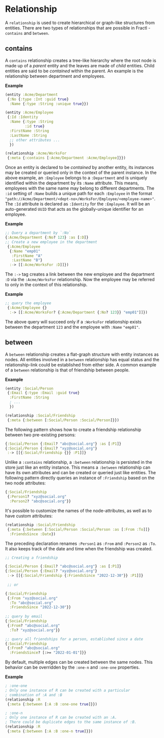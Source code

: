 # Relationship

A `relationship` is used to create hierarchical or graph-like structures from entities. 
There are two types of relationships that are possible in Fractl - `contains` and `between`.

## contains

A `contains` relationship creates a tree-like hierarchy where the root node is made up of a *parent* entity
and the leaves are made of *child* entities. Child entities are said to be *contained* within the parent. An example is the
relationship between department and employees.

**Example**

```clojure
(entity :Acme/Department
 {:No {:type :Int :guid true}
  :Name {:type :String :unique true}})

(entity :Acme/Employee
 {:Id :Identity
  :Name {:type :String 
         :id true}
  :FirstName :String
  :LastName :String
  ;; other attributes ...
  })

(relationship :Acme/WorksFor
 {:meta {:contains [:Acme/Department :Acme/Employee]}})
```

Once an entity is declared to be *contained* by another entity, its instances may be created or queried only
in the context of the parent instance. In the above example, an `:Employee` belongs to a `:Department` and is
uniquely identified within the department by its `:Name` attribute. This means, employees with the same name 
may belong to different departments. The `:id` setting of `:Name` builds a unique path for each
`:Employee` in the format `"path://Acme/Department/<dept-no>/WorksFor/Employee/<employee-name>"`. The `:Id`
attribute is declared as `:Identity` for the `:Employee`. It will be an auto-generated `UUID` that acts as the 
globally-unique identifier for an employee.


**Example**

```clojure
;; Query a department by `:No`
{:Acme/Department {:No? 123} :as [:D]}
;; Create a new employee in the department
 {:Acme/Employee
  {:Name "emp01"
   :FirstName "A"
   :LastName "B"}
  :-> [[:Acme/WorksFor :D]]})
```

The `:->` tag creates a link between the new employee and the department `:D` via the `:Acme/WorksFor` relationship. 
Now the employee may be referred to only in the context of this relationship.

**Example**

```clojure
;; query the employee
 {:Acme/Employee {}
  :-> [[:Acme/WorksFor? {:Acme/Department {:No? 123}} "emp01"]]})
```

The above query will succeed only if a `:WorksFor` relationship exists between the department `123` and the employee with `:Name` `"emp01"`.

## between

A `between` relationship creates a flat-graph structure with entity instances as nodes. All entities involved in a `between`
relationship has equal status and the relationship-link could be established from either side. A common example of
a `between` relationship is that of friendship between people.

**Example**

```clojure
(entity :Social/Person
 {:Email {:type :Email :guid true}
  :FirstName :String
  ; ...
  })

(relationship :Social/Friendship
 {:meta {:between [:Social/Person :Social/Person]}})
```

The following pattern shows how to create a friendship relationship between two pre-existing persons:

```clojure
{:Social/Person {:Email? "abc@social.org"} :as [:P1]}
{:Social/Person {:Email? "xyz@social.org"}
 :-> [[{:Social/Friendship {}} :P1]]}
```

Unlike a `:contains` relationship, a `:between` relationship is persisted in the store just like an entity instance.
This means a `:between` relationship can have its own attributes and can be created or queried just like entities.
The following pattern directly queries an instance of `:Friendship` based on the two node attributes:

```clojure
{:Social/Friendship
 {:Person1? "xyz@social.org"
  :Person2? "abc@social.org"}}
```

It's possible to customize the names of the node-attributes, as well as to have custom attributes:

```clojure
(relationship :Social/Friendship
 {:meta {:between [:Social/Person :Social/Person :as [:From :To]]}
  :FriendsSince :Date})
```

The preceding declaration renames `:Person1` as `:From` and `:Person2` as `:To`. 
It also keeps track of the date and time when the friendship was created.

```clojure
;; Creating a friendship

{:Social/Person {:Email? "abc@social.org"} :as [:P1]}
{:Social/Person {:Email? "xyz@social.org"}
 :-> [[{:Social/Friendship {:FriendsSince "2022-12-30"}} :P1]]}
 
 ;; or

{:Social/Friendship
 {:From "xyz@social.org"
  :To "abc@social.org"
  :FriendsSince "2022-12-30"}}
  
;; query by email
{:Social/Friendship
 {:From? "abc@social.org"
  :To? "xyz@social.org"}}

;; query all friendships for a person, established since a date
{:Social/Friendship
 {:From? "abc@social.org"
  :FriendsSince? [:>= "2022-01-01"]}}
```

By default, multiple edges can be created between the same nodes. This behavior can be overridden by the
`:one-n` and `:one-one` properties.

**Example**

```clojure
; :one-one
; Only one instance of R can be created with a particular
; combination of :A and :B
(relationship :R
 {:meta {:between [:A :B :one-one true]}})

; :one-n
; Only one instance of R can be created with an :A.
; There could be duplicate edges to the same instance of :B.
(relationship :R
 {:meta {:between [:A :B :one-n true]}})
```
